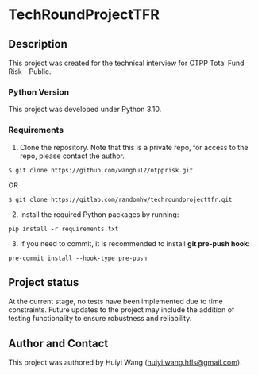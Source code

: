 # TechRoundProjectTFR

## Description
This project was created for the technical interview for OTPP Total Fund Risk - Public.

### Python Version

This project was developed under Python 3.10.

### Requirements

1. Clone the repository. Note that this is a private repo, for access to the repo, please contact the author.
```
$ git clone https://github.com/wanghu12/otpprisk.git
```

OR 

```
$ git clone https://gitlab.com/randomhw/techroundprojecttfr.git
```

2. Install the required Python packages by running:

```
pip install -r requirements.txt
```

3. If you need to commit, it is recommended to install **git pre-push hook**:

```
pre-commit install --hook-type pre-push
```

## Project status
At the current stage, no tests have been implemented due to time constraints. Future updates to the project may include the addition of testing functionality to ensure robustness and reliability.

## Author and Contact
This project was authored by Huiyi Wang ([huiyi.wang.hfls@gmail.com](mailto:huiyi.wang.hfls@gmail.com)).
